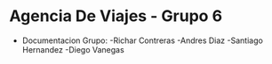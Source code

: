 # Agencia De Viajes - Grupo 6
  - Documentacion
    Grupo: 
      -Richar Contreras
      -Andres Diaz
      -Santiago Hernandez
      -Diego Vanegas


# 

